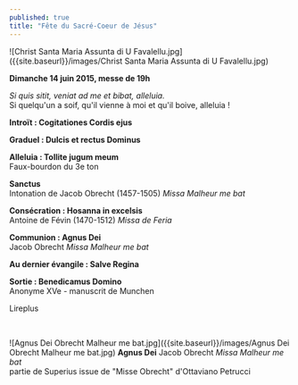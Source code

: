 ```yaml
---
published: true
title: "Fête du Sacré-Coeur de Jésus"
---
```



![Christ Santa Maria Assunta di U Favalellu.jpg]({{site.baseurl}}/images/Christ Santa Maria Assunta di U Favalellu.jpg)


**Dimanche 14 juin 2015, messe de 19h**  

*Si quis sitit, veniat ad me et bibat, alleluia.*  
Si quelqu'un a soif, qu'il vienne à moi et qu'il boive, alleluia !

**Introït : Cogitationes Cordis ejus**  

**Graduel : Dulcis et rectus Dominus**  

**Alleluia : Tollite jugum meum**  
Faux-bourdon du 3e ton

**Sanctus**  
Intonation de Jacob Obrecht (1457-1505) *Missa Malheur me bat*  

**Consécration : Hosanna in excelsis**  
Antoine de Févin (1470-1512) *Missa de Feria*  

**Communion : Agnus Dei**  
Jacob Obrecht *Missa Malheur me bat*  

**Au dernier évangile : Salve Regina**

**Sortie : Benedicamus Domino**  
Anonyme XVe - manuscrit de Munchen

Lireplus

&nbsp;

![Agnus Dei Obrecht Malheur me bat.jpg]({{site.baseurl}}/images/Agnus Dei Obrecht Malheur me bat.jpg)
**Agnus Dei** Jacob Obrecht *Missa Malheur me bat*  
partie de Superius issue de "Misse Obrecht" d'Ottaviano Petrucci